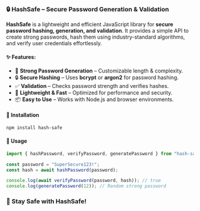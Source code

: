 ### 🔒 HashSafe – Secure Password Generation & Validation  
**HashSafe** is a lightweight and efficient JavaScript library for **secure password hashing, generation, and validation**. It provides a simple API to create strong passwords, hash them using industry-standard algorithms, and verify user credentials effortlessly.  

#### ✨ Features:  
- 🔑 **Strong Password Generation** – Customizable length & complexity.  
- 🔒 **Secure Hashing** – Uses **bcrypt** or **argon2** for password hashing.  
- ✅ **Validation** – Checks password strength and verifies hashes.  
- 🚀 **Lightweight & Fast** – Optimized for performance and security.  
- 📦 **Easy to Use** – Works with Node.js and browser environments.  

#### 📌 Installation  
```sh
npm install hash-safe
```

#### 🔧 Usage  
```js
import { hashPassword, verifyPassword, generatePassword } from "hash-safe";

const password = "SuperSecure123!";
const hash = await hashPassword(password);

console.log(await verifyPassword(password, hash)); // true
console.log(generatePassword(12)); // Random strong password
```

### 🔐 Stay Safe with HashSafe!  
